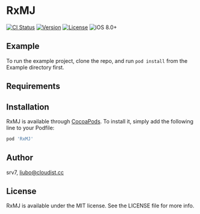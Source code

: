 # RxMJ

[![CI Status](https://img.shields.io/travis/srv7/RxMJ.svg?style=flat)](https://travis-ci.org/srv7/RxMJ)
[![Version](https://img.shields.io/cocoapods/v/RxMJ.svg?style=flat)](https://cocoapods.org/pods/RxMJ)
[![License](https://img.shields.io/cocoapods/l/RxMJ.svg?style=flat)](https://cocoapods.org/pods/RxMJ)
![iOS 8.0+](https://img.shields.io/badge/iOS-8.0%2B-blue.svg)

## Example

To run the example project, clone the repo, and run `pod install` from the Example directory first.

## Requirements

## Installation

RxMJ is available through [CocoaPods](https://cocoapods.org). To install
it, simply add the following line to your Podfile:

```ruby
pod 'RxMJ'
```

## Author

srv7, liubo@cloudist.cc

## License

RxMJ is available under the MIT license. See the LICENSE file for more info.
